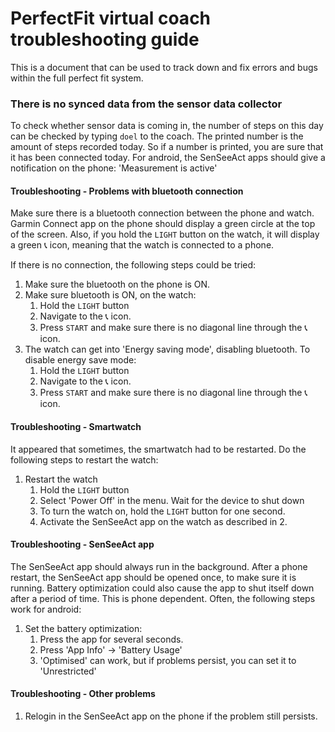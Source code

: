 # PerfectFit virtual coach troubleshooting guide
This is a document that can be used to track down and fix errors and bugs within the full perfect 
fit system.

###  There is no synced data from the sensor data collector
To check whether sensor data is coming in, the number of steps on this day can be checked by
typing `doel` to the coach. The printed number is the amount of steps recorded today. So if a number
is printed, you are sure that it has been connected today. For android, the SenSeeAct apps should 
give a notification on the phone: 'Measurement is active'

#### Troubleshooting - Problems with bluetooth connection
Make sure there is a bluetooth connection between the phone and watch. Garmin Connect app on the 
phone should display a green circle at the top of the screen. Also, if you hold the `LIGHT` button
on the watch, it will display a green 📞 icon, meaning that the watch is connected to a phone. 

If there is no connection, the following steps could be tried:
1. Make sure the bluetooth on the phone is ON.
2. Make sure bluetooth is ON, on the watch:
   1. Hold the `LIGHT` button
   2. Navigate to the 📞 icon.
   3. Press `START` and make sure there is no diagonal line through the 📞 icon.
3. The watch can get into 'Energy saving mode', disabling bluetooth. To disable energy save mode:
   1. Hold the `LIGHT` button
   2. Navigate to the 📞 icon.
   3. Press `START` and make sure there is no diagonal line through the 📞 icon.

#### Troubleshooting - Smartwatch
It appeared that sometimes, the smartwatch had to be restarted. Do the following steps to restart
the watch:
1. Restart the watch
   1. Hold the `LIGHT` button
   2. Select 'Power Off' in the menu. Wait for the device to shut down
   3. To turn the watch on, hold the `LIGHT` button for one second.
   4. Activate the SenSeeAct app on the watch as described in 2.

#### Troubleshooting - SenSeeAct app
The SenSeeAct app should always run in the background. After a phone restart, the SenSeeAct app
should be opened once, to make sure it is running. Battery optimization could also cause the app
to shut itself down after a period of time. This is phone dependent. Often, the following steps 
work for android:
1. Set the battery optimization:
   1. Press the app for several seconds.
   2. Press 'App Info' -> 'Battery Usage'
   3. 'Optimised' can work, but if problems persist, you can set it to 'Unrestricted'

#### Troubleshooting - Other problems
1. Relogin in the SenSeeAct app on the phone if the problem still persists.